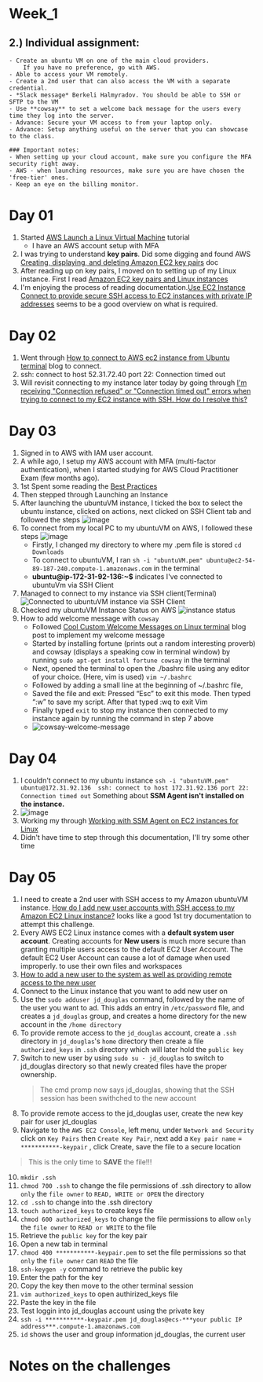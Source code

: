 # Week_1

## 2.) Individual assignment:
    - Create an ubuntu VM on one of the main cloud providers. 
        If you have no preference, go with AWS.
    - Able to access your VM remotely.
    - Create a 2nd user that can also access the VM with a separate credential.
    - *Slack message* Berkeli Halmyradov. You should be able to SSH or SFTP to the VM
    - Use **cowsay** to set a welcome back message for the users every time they log into the server.
    - Advance: Secure your VM access to from your laptop only.
    - Advance: Setup anything useful on the server that you can showcase to the class.
    
    ### Important notes:
    - When setting up your cloud account, make sure you configure the MFA security right away.
    - AWS - when launching resources, make sure you are have chosen the 'free-tier' ones.
    - Keep an eye on the billing monitor.


# Day 01

1. Started [AWS Launch a Linux Virtual Machine](https://aws.amazon.com/getting-started/launch-a-virtual-machine-B-0/) tutorial
   - I have an AWS account setup with MFA
2. I was trying to understand **key pairs**. Did some digging and found AWS [Creating, displaying, and deleting Amazon EC2 key pairs](https://docs.aws.amazon.com/cli/latest/userguide/cli-services-ec2-keypairs.html#creating-a-key-pair) doc
3. After reading up on key pairs, I moved on to setting up of my Linux instance. First I read [Amazon EC2 key pairs and Linux instances](https://docs.aws.amazon.com/AWSEC2/latest/UserGuide/ec2-key-pairs.html)
4. I'm enjoying the process of reading documentation.[Use EC2 Instance Connect to provide secure SSH access to EC2 instances with private IP addresses](https://aws.amazon.com/blogs/security/use-ec2-instance-connect-to-provide-secure-ssh-access-to-ec2-instances-with-private-ip-addresses/) seems to be a good overview on what is required.

# Day 02
1. Went through [How to connect to AWS ec2 instance from Ubuntu terminal](https://www.how2shout.com/linux/how-to-connect-to-aws-ec2-instance-from-ubuntu/) blog to connect.
2. ssh: connect to host 52.31.72.40 port 22: Connection timed out
3. Will revisit connecting to my instance later today by going through [I'm receiving "Connection refused" or "Connection timed out" errors when trying to connect to my EC2 instance with SSH. How do I resolve this?
](https://aws.amazon.com/premiumsupport/knowledge-center/ec2-linux-resolve-ssh-connection-errors/)

# Day 03
1. Signed in to AWS with IAM user account.
2. A while ago, I setup my AWS account with MFA (multi-factor authentication), when I started studying for AWS Cloud Practitioner Exam (few months ago).
3. 1st Spent some reading the [Best Practices](https://docs.aws.amazon.com/accounts/latest/reference/best-practices.html)
4. Then stepped through Launching an Instance
5. After launching the ubuntuVM instance, I ticked the box to select the ubuntu instance, clicked on actions, next clicked on SSH Client tab and followed the steps ![image](https://user-images.githubusercontent.com/74470226/194226268-2fe63830-101f-4d33-90fe-d130fc03e903.png)
7. To connect from my local PC to my ubuntuVM on AWS, I followed these steps ![image](https://user-images.githubusercontent.com/74470226/194220883-c81a4916-0031-40e3-938b-6e4469ea7c22.png)
    * Firstly, I changed my directory to where my .pem file is stored ```cd Downloads```
    * To connect to ubuntuVM, I ran ```sh -i "ubuntuVM.pem" ubuntu@ec2-54-89-187-240.compute-1.amazonaws.com``` in the terminal
    * **ubuntu@ip-172-31-92-136:~$** indicates I've connected to ubuntuVm via SSH Client
9. Managed to connect to my instance via SSH client(Terminal) ![Connected to ubuntuVM instance via SSH Client](https://user-images.githubusercontent.com/74470226/194221550-a9a92088-71ae-434e-a203-a8ab83fd105b.png)
10. Checked my ubuntuVM Instance Status on AWS ![instance status](https://user-images.githubusercontent.com/74470226/194222474-9a67d28b-5b1e-4670-aa3f-2891255d6f0f.png)
11. How to add welcome message with ```cowsay```
    * Followed [Cool Custom Welcome Messages on Linux terminal](https://www.geeksforgeeks.org/cool-custom-welcome-messages-linux-terminal/) blog post to implement my welcome message
    * Started by installing fortune (prints out a random interesting proverb) and cowsay (displays a speaking cow in terminal window) by running ```sudo apt-get install fortune cowsay``` in the terminal
    * Next, opened the terminal to open the ./bashrc file using any editor of your choice. (Here, vim is used) ``` vim ~/.bashrc ```
    * Followed by adding a small line at the beginning of ~/.bashrc file, 
    * Saved the file and exit: Pressed “Esc” to exit this mode. Then typed “:w” to save my script. After that typed :wq to exit Vim
    * Finally typed ```exit``` to stop my instance then connected to my instance again by running the command in step 7 above
    * ![cowsay-welcome-message](https://user-images.githubusercontent.com/74470226/194425991-90f4c572-0865-4b6d-b36d-d53dd7675fbf.png)

# Day 04
1. I couldn't connect to my ubuntu instance ``` ssh -i "ubuntuVM.pem" ubuntu@172.31.92.136 
ssh: connect to host 172.31.92.136 port 22: Connection timed out ```
Something about **SSM Agent isn't installed on the instance.**
2. ![image](https://user-images.githubusercontent.com/74470226/194650896-6f575830-2249-42d6-acf4-348dae1525ed.png)
3. Working my through [Working with SSM Agent on EC2 instances for Linux](https://docs.aws.amazon.com/systems-manager/latest/userguide/sysman-install-ssm-agent.html)
4. Didn't have time to step through this documentation, I'll try some other time

# Day 05
1. I need to create a 2nd user with SSH access to my Amazon ubuntuVM instance. [How do I add new user accounts with SSH access to my Amazon EC2 Linux instance?](https://aws.amazon.com/premiumsupport/knowledge-center/new-user-accounts-linux-instance/) looks like a good 1st try documentation to attempt this challenge.
2. Every AWS EC2 Linux instance comes with a **default system user account**. Creating accounts for **New users** is much more secure than granting multiple users access to the default EC2 User Account. The default EC2 User Account can cause a lot of damage when used improperly.   to use their own files and workspaces
3. [How to add a new user to the system as well as providing remote access to the new user](https://youtu.be/khPGZYh73fo)
4. Connect to the Linux instance that you want to add new user on
5. Use the ```sudo adduser jd_douglas``` command, followed by the name of the user you want to ad. This adds an entry in ```/etc/password``` file, and creates a ```jd_douglas``` group, and creates a home directory for the new account in the ```/home directory```
6. To provide remote access to the ```jd_douglas``` account, create a ```.ssh``` directory in ```jd_douglas```'s ```home``` directory then create a file ```authorized_keys``` in ```.ssh``` directory which will later hold the ```public key```
7. Switch to new user by using ```sudo su - jd_douglas``` to switch to jd_douglas directory so that newly created files have the proper ownership. 
    > The cmd promp now says jd_douglas, showing that the SSH session has been swithched to the new account
8. To provide remote access to the jd_douglas user, create the new key pair for user jd_douglas
9. Navigate to the ```AWS EC2 Console```, left menu, under ```Network and Security``` click on ```Key Pairs``` then ```Create Key Pair```, next add a ```Key pair name``` = ```***********-keypair``` , click Create, save the file to a secure location
> This is the only time to **SAVE** the file!!!
10. ```mkdir .ssh```
11. ```chmod 700 .ssh``` to change the file permissions of .ssh directory to allow ```only``` the ```file owner``` to ```READ, WRITE or OPEN``` the directory
12. ```cd .ssh``` to change into the .ssh directory
13. ```touch authorized_keys``` to create keys file
14. ```chmod 600 authorized_keys``` to change the file permissions to allow ```only``` the ```file owner``` to ```READ or WRITE``` to the file
15. Retrieve the ```public key``` for the key pair
16. Open a new tab in terminal
17. ```chmod 400 ***********-keypair.pem``` to set the file permissions so that ```only``` the ```file owner``` can ```READ``` the file
18. ```ssh-keygen -y``` command to retrieve the public key
19. Enter the path for the key
20. Copy the key then move to the other terminal session
21. ```vim authorized_keys``` to open authirized_keys file
22. Paste the key in the file
23. Test loggin into jd_douglas account using the private key
24. ```ssh -i ***********-keypair.pem jd_douglas@ecs-***your public IP address***.compute-1.amazonaws.com```
25. ```id``` shows the user and group information jd_douglas, the current user

# Notes on the challenges
